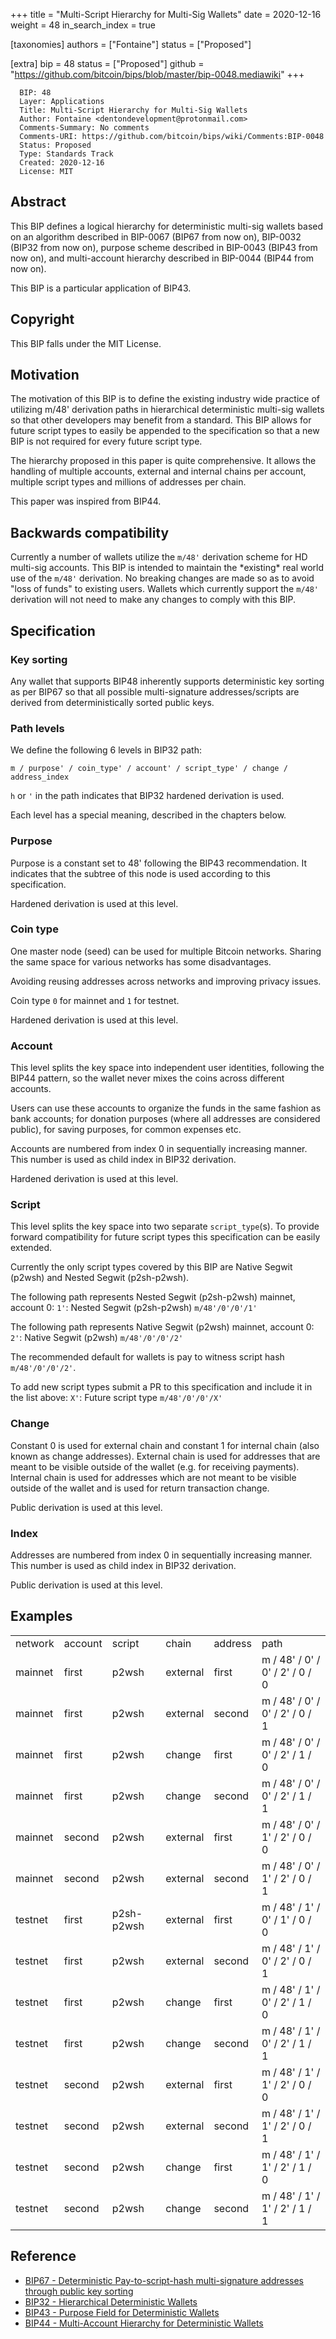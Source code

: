 +++
title = "Multi-Script Hierarchy for Multi-Sig Wallets"
date = 2020-12-16
weight = 48
in_search_index = true

[taxonomies]
authors = ["Fontaine"]
status = ["Proposed"]

[extra]
bip = 48
status = ["Proposed"]
github = "https://github.com/bitcoin/bips/blob/master/bip-0048.mediawiki"
+++

      BIP: 48
      Layer: Applications
      Title: Multi-Script Hierarchy for Multi-Sig Wallets
      Author: Fontaine <dentondevelopment@protonmail.com>
      Comments-Summary: No comments
      Comments-URI: https://github.com/bitcoin/bips/wiki/Comments:BIP-0048
      Status: Proposed
      Type: Standards Track
      Created: 2020-12-16
      License: MIT

## Abstract

This BIP defines a logical hierarchy for deterministic multi-sig wallets
based on an algorithm described in BIP-0067 (BIP67 from now on),
BIP-0032 (BIP32 from now on), purpose scheme described in BIP-0043
(BIP43 from now on), and multi-account hierarchy described in BIP-0044
(BIP44 from now on).

This BIP is a particular application of BIP43.

## Copyright

This BIP falls under the MIT License.

## Motivation

The motivation of this BIP is to define the existing industry wide
practice of utilizing m/48' derivation paths in hierarchical
deterministic multi-sig wallets so that other developers may benefit
from a standard. This BIP allows for future script types to easily be
appended to the specification so that a new BIP is not required for
every future script type.

The hierarchy proposed in this paper is quite comprehensive. It allows
the handling of multiple accounts, external and internal chains per
account, multiple script types and millions of addresses per chain.

This paper was inspired from BIP44.

## Backwards compatibility

Currently a number of wallets utilize the ‎`m/48'` derivation scheme for
HD multi-sig accounts. This BIP is intended to maintain the \*existing\*
real world use of the ‎`m/48'` derivation. No breaking changes are made
so as to avoid "loss of funds" to existing users. Wallets which
currently support the ‎`m/48'` derivation will not need to make any
changes to comply with this BIP.

## Specification

### Key sorting

Any wallet that supports BIP48 inherently supports deterministic key
sorting as per BIP67 so that all possible multi-signature
addresses/scripts are derived from deterministically sorted public keys.

### Path levels

We define the following 6 levels in BIP32 path:

    m / purpose' / coin_type' / account' / script_type' / change / address_index

`h` or `'` in the path indicates that BIP32 hardened derivation is used.

Each level has a special meaning, described in the chapters below.

### Purpose

Purpose is a constant set to 48' following the BIP43 recommendation. It
indicates that the subtree of this node is used according to this
specification.

Hardened derivation is used at this level.

### Coin type

One master node (seed) can be used for multiple Bitcoin networks.
Sharing the same space for various networks has some disadvantages.

Avoiding reusing addresses across networks and improving privacy issues.

Coin type `0` for mainnet and `1` for testnet.

Hardened derivation is used at this level.

### Account

This level splits the key space into independent user identities,
following the BIP44 pattern, so the wallet never mixes the coins across
different accounts.

Users can use these accounts to organize the funds in the same fashion
as bank accounts; for donation purposes (where all addresses are
considered public), for saving purposes, for common expenses etc.

Accounts are numbered from index 0 in sequentially increasing manner.
This number is used as child index in BIP32 derivation.

Hardened derivation is used at this level.

### Script

This level splits the key space into two separate `script_type`(s). To
provide forward compatibility for future script types this specification
can be easily extended.

Currently the only script types covered by this BIP are Native Segwit
(p2wsh) and Nested Segwit (p2sh-p2wsh).

The following path represents Nested Segwit (p2sh-p2wsh) mainnet,
account 0: `1'`: Nested Segwit (p2sh-p2wsh) `m/48'/0'/0'/1'`</br>

The following path represents Native Segwit (p2wsh) mainnet, account 0:
`2'`: Native Segwit (p2wsh) `m/48'/0'/0'/2'`</br>

The recommended default for wallets is pay to witness script hash
`m/48'/0'/0'/2'`.

To add new script types submit a PR to this specification and include it
in the list above: `X'`: Future script type `m/48'/0'/0'/X'`</br>

### Change

Constant 0 is used for external chain and constant 1 for internal chain
(also known as change addresses). External chain is used for addresses
that are meant to be visible outside of the wallet (e.g. for receiving
payments). Internal chain is used for addresses which are not meant to
be visible outside of the wallet and is used for return transaction
change.

Public derivation is used at this level.

### Index

Addresses are numbered from index 0 in sequentially increasing manner.
This number is used as child index in BIP32 derivation.

Public derivation is used at this level.

## Examples

|         |         |            |          |         |                                |
|---------|---------|------------|----------|---------|--------------------------------|
| network | account | script     | chain    | address | path                           |
| mainnet | first   | p2wsh      | external | first   | m / 48' / 0' / 0' / 2' / 0 / 0 |
| mainnet | first   | p2wsh      | external | second  | m / 48' / 0' / 0' / 2' / 0 / 1 |
| mainnet | first   | p2wsh      | change   | first   | m / 48' / 0' / 0' / 2' / 1 / 0 |
| mainnet | first   | p2wsh      | change   | second  | m / 48' / 0' / 0' / 2' / 1 / 1 |
| mainnet | second  | p2wsh      | external | first   | m / 48' / 0' / 1' / 2' / 0 / 0 |
| mainnet | second  | p2wsh      | external | second  | m / 48' / 0' / 1' / 2' / 0 / 1 |
| testnet | first   | p2sh-p2wsh | external | first   | m / 48' / 1' / 0' / 1' / 0 / 0 |
| testnet | first   | p2wsh      | external | second  | m / 48' / 1' / 0' / 2' / 0 / 1 |
| testnet | first   | p2wsh      | change   | first   | m / 48' / 1' / 0' / 2' / 1 / 0 |
| testnet | first   | p2wsh      | change   | second  | m / 48' / 1' / 0' / 2' / 1 / 1 |
| testnet | second  | p2wsh      | external | first   | m / 48' / 1' / 1' / 2' / 0 / 0 |
| testnet | second  | p2wsh      | external | second  | m / 48' / 1' / 1' / 2' / 0 / 1 |
| testnet | second  | p2wsh      | change   | first   | m / 48' / 1' / 1' / 2' / 1 / 0 |
| testnet | second  | p2wsh      | change   | second  | m / 48' / 1' / 1' / 2' / 1 / 1 |

## Reference

- [BIP67 - Deterministic Pay-to-script-hash multi-signature addresses
  through public key sorting](/67)
- [BIP32 - Hierarchical Deterministic
  Wallets](/32)
- [BIP43 - Purpose Field for Deterministic
  Wallets](/43)
- [BIP44 - Multi-Account Hierarchy for Deterministic
  Wallets](/44)
